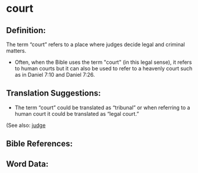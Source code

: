 # court

## Definition:

The term “court” refers to a place where judges decide legal and criminal matters.

* Often, when the Bible uses the term "court" (in this legal sense), it refers to human courts but it can also be used to refer to a heavenly court such as in Daniel 7:10 and Daniel 7:26.

## Translation Suggestions:

* The term “court” could be translated as “tribunal” or when referring to a human court it could be translated as “legal court.”

(See also: [judge](../other/judgeposition.md)

## Bible References:



## Word Data:


